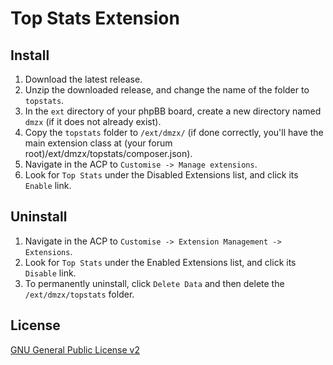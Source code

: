 # Top Stats Extension

## Install

1. Download the latest release.
2. Unzip the downloaded release, and change the name of the folder to `topstats`.
3. In the `ext` directory of your phpBB board, create a new directory named `dmzx` (if it does not already exist).
4. Copy the `topstats` folder to `/ext/dmzx/` (if done correctly, you'll have the main extension class at (your forum root)/ext/dmzx/topstats/composer.json).
5. Navigate in the ACP to `Customise -> Manage extensions`.
6. Look for `Top Stats` under the Disabled Extensions list, and click its `Enable` link.

## Uninstall

1. Navigate in the ACP to `Customise -> Extension Management -> Extensions`.
2. Look for `Top Stats` under the Enabled Extensions list, and click its `Disable` link.
3. To permanently uninstall, click `Delete Data` and then delete the `/ext/dmzx/topstats` folder.

## License
[GNU General Public License v2](http://opensource.org/licenses/GPL-2.0)
